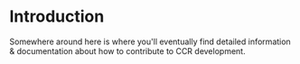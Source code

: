 # Introduction
Somewhere around here is where you'll eventually find detailed information & documentation about how to contribute to CCR development.
